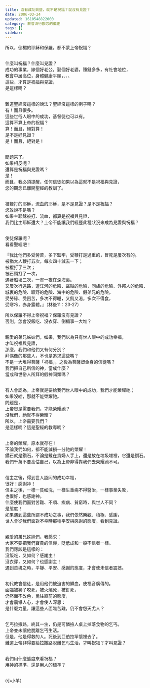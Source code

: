 ```yaml
---
title: 沒有成功興盛，就不是祝福？就沒有見證？
date: 2006-03-24
updated: 1610548822000
category: 教會流行觀念的偏差
tags: []
sidebar: 
---
```


<p>所以，倒楣的耶穌和保羅，都不蒙上帝祝福？</p>
<p><br/>
什麼叫祝福？什麼叫見證？<br/>
成功的事業，嫁個好老公，娶個好老婆，賺錢多多，有社會地位，<br/>
教會中居高位，身體健康平順，、、、<br/>
這些，才算是祝福與見證，<br/>
是這樣嗎？</p>
<p><br/>
難道聖經沒這樣的說法？聖經沒這樣的例子嗎？<br/>
有！而且很多。<br/>
這些世俗人眼中的成功，基督徒也可以有。<br/>
這算不算上帝的祝福？<br/>
算！而且，絕對算！<br/>
是不是好見證？<br/>
是！而且，絕對是！</p>
<p><br/>
問題來了。<br/>
如果相反呢？<br/>
還算是祝福與見證嗎？<br/>
是！<br/>
而且，我必須提醒，任何信徒如果以為這就不是祝福與見證，<br/>
您的觀念已離開聖經的教訓了。</p>
<p><br/>
被鞭打的耶穌，流血的耶穌，是不是見證？是不是祝福？<br/>
您敢說不是嗎？<br/>
如果主耶穌被打、流血，都算是祝福與見證，<br/>
我們比主耶穌還大？上帝不能讓我們經歷此種狀況來成為見證與祝福？</p>
<p><br/>
使徒保羅呢？<br/>
看看聖經吧！</p>
<p>『我比他們多受勞苦，多下監牢，受鞭打是過重的，冒死是屢次有的。<br/>
被猶太人鞭打五次，每次四十減去一下；<br/>
被棍打了三次；<br/>
被石頭打了一次，<br/>
遇著船壞三次，一晝一夜在深海裏。<br/>
又屢次行遠路，遭江河的危險、盜賊的危險，同族的危險、外邦人的危險、<br/>
城裏的危險、曠野的危險、海中的危險、假弟兄的危險。<br/>
受勞碌、受困苦，多次不得睡，又飢又渴，多次不得食，<br/>
受寒冷，赤身露體。』（林後11：23-27）</p>
<p>所以保羅不得上帝祝福？保羅沒有見證？<br/>
否則，怎會沒飯吃、沒衣穿、倒楣事一大堆？</p>
<p><br/>
親愛的弟兄姊妹們，如果，我們以為只有世人眼中的成功幸福，<br/>
才叫祝福與見證，<br/>
那麼，我們和他們又有何分別？<br/>
拜偶像的那些人，不也是追求這些嗎？<br/>
不是一大堆得菩薩「祝福」，之後為菩薩塑金身的信徒嗎？<br/>
我們把自己所信的神，當成什麼？<br/>
當成和世俗人所拜的假神同類嗎？</p>
<p><br/>
有人會認為，上帝就是要給我們世人眼中的成功，我們才能榮耀祂；<br/>
如果沒給，那就不能榮耀祂。<br/>
問題是，<br/>
上帝豈是需要我們，才能榮耀祂？<br/>
沒我們，祂就不得榮耀？<br/>
所以，上帝需要我們？<br/>
是這樣嗎？這是聖經的教導嗎？</p>
<p><br/>
上帝的榮耀，原本就存在！<br/>
不論我們如何，都不能減損一分祂的榮耀！<br/>
鑽石就是鑽石，不論是戴在貴婦人手上，還是放在垃圾堆裡，它還是鑽石。<br/>
我們千萬不要高估自己，以為上帝非得靠我們去榮耀祂不可。</p>
<p><br/>
信主之後，得到世人認同的成功幸福，<br/>
很好！感謝神！<br/>
信主之後，一樣一貧如洗，一樣生重病不得醫治，一樣事業失敗，<br/>
也很好，也感謝神。<br/>
什麼使我們面對苦難、不順、疾病、貧窮時，與世人不同？<br/>
是態度！<br/>
如果遇到這些所謂不成功之事，我們依然樂觀、積極、感謝，<br/>
世人會從我們面對不幸時那種平安與感謝的態度，看到見證。</p>
<p><br/>
親愛的弟兄姊妹們，我懇求：<br/>
大家不要把我們寶貴的信仰，貶低成和一般不信者一樣。<br/>
我們應該是這樣的：<br/>
沒飯吃，又如何？感謝主！<br/>
沒衣穿，又如何？也感謝主！<br/>
遇到苦境之時，平靜、平安、感謝的態度，才會使未信者震撼。</p>
<p><br/>
初代教會信徒，是用他們被迫害的鮮血，使福音廣傳的。<br/>
面臨被獅子咬死，被火燒死，被釘死，<br/>
仍然面不改色，勇往直前的態度，<br/>
才會震懾人心，才會使人深思：<br/>
是什麼力量，讓這些人面臨苦難，仍不會怨天尤人？</p>
<p><br/>
乞丐拉撒路，終其一生，仍是可憐撿人桌上掉落食物的乞丐。<br/>
上帝並未讓他脫離乞丐生活。<br/>
但是，他是得救的人。死後到亞伯拉罕懷裡去了。<br/>
難道上帝非得要給拉撒路脫離乞丐生活，才叫祝福？才叫見證？</p>
<p><br/>
我們用什麼態度來看祝福？<br/>
用神的標準，還是用人的標準？</p>
<p><br/>
(小小羊）</p>
